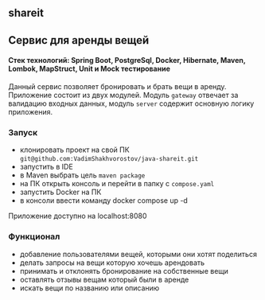 ## shareit
## Сервис для аренды вещей
#### Стек технологий: Spring Boot, PostgreSql, Docker, Hibernate, Maven, Lombok, MapStruct, Unit и Mock тестирование

Данный сервис позволяет бронировать и брать вещи в аренду.
Приложение состоит из двух модулей. Модуль ```gateway``` отвечает за валидацию входных данных, модуль ```server``` содержит основную логику приложения.

### Запуск
- клонировать проект на свой ПК ```git@github.com:VadimShakhvorostov/java-shareit.git```
- запустить в IDE
- в Maven выбрать цель ```maven package```
- на ПК открыть консоль и перейти в папку с ```compose.yaml```
- запустить Docker на ПК
- в консоли ввести команду docker compose up -d

Приложение доступно на localhost:8080

### Функционал

- добавление пользователями вещей, которыми они хотят поделиться
- делать запросы на вещи которую хочешь арендовать
- принимать и отклонять бронирование на собственные вещи
- оставлять отзывы вещам который были в аренде
- искать вещи по названию или описанию


